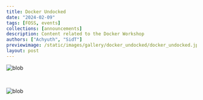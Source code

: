 ```yaml
---
title: Docker Undocked
date: "2024-02-09"
tags: [FOSS, events]
collections: [announcements]
description: Content related to the Docker Workshop
authors: ["Achyuth", "SidT"]
previewimage: /static/images/gallery/docker_undocked/docker_undocked.jpg
layout: post
---
```


<div class="img-grid">

![blob](/static/images/gallery/blob/blob-dock1.jpg)

<br>

![blob](/static/images/gallery/blob/blob-dock2.jpg)

<br>

</div>
